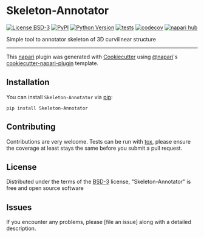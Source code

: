# Skeleton-Annotator

[![License BSD-3](https://img.shields.io/pypi/l/Skeleton-Annotator.svg?color=green)](https://github.com/beanli161514/Skeleton-Annotator/raw/main/LICENSE)
[![PyPI](https://img.shields.io/pypi/v/Skeleton-Annotator.svg?color=green)](https://pypi.org/project/Skeleton-Annotator)
[![Python Version](https://img.shields.io/pypi/pyversions/Skeleton-Annotator.svg?color=green)](https://python.org)
[![tests](https://github.com/beanli161514/Skeleton-Annotator/workflows/tests/badge.svg)](https://github.com/beanli161514/Skeleton-Annotator/actions)
[![codecov](https://codecov.io/gh/beanli161514/Skeleton-Annotator/branch/main/graph/badge.svg)](https://codecov.io/gh/beanli161514/Skeleton-Annotator)
[![napari hub](https://img.shields.io/endpoint?url=https://api.napari-hub.org/shields/Skeleton-Annotator)](https://napari-hub.org/plugins/Skeleton-Annotator)

Simple tool to annotator skeleton of 3D curvilinear structure

----------------------------------

This [napari] plugin was generated with [Cookiecutter] using [@napari]'s [cookiecutter-napari-plugin] template.

<!--
Don't miss the full getting started guide to set up your new package:
https://github.com/napari/cookiecutter-napari-plugin#getting-started

and review the napari docs for plugin developers:
https://napari.org/stable/plugins/index.html
-->

## Installation

You can install `Skeleton-Annotator` via [pip]:

    pip install Skeleton-Annotator




## Contributing

Contributions are very welcome. Tests can be run with [tox], please ensure
the coverage at least stays the same before you submit a pull request.

## License

Distributed under the terms of the [BSD-3] license,
"Skeleton-Annotator" is free and open source software

## Issues

If you encounter any problems, please [file an issue] along with a detailed description.

[napari]: https://github.com/napari/napari
[Cookiecutter]: https://github.com/audreyr/cookiecutter
[@napari]: https://github.com/napari
[MIT]: http://opensource.org/licenses/MIT
[BSD-3]: http://opensource.org/licenses/BSD-3-Clause
[GNU GPL v3.0]: http://www.gnu.org/licenses/gpl-3.0.txt
[GNU LGPL v3.0]: http://www.gnu.org/licenses/lgpl-3.0.txt
[Apache Software License 2.0]: http://www.apache.org/licenses/LICENSE-2.0
[Mozilla Public License 2.0]: https://www.mozilla.org/media/MPL/2.0/index.txt
[cookiecutter-napari-plugin]: https://github.com/napari/cookiecutter-napari-plugin

[napari]: https://github.com/napari/napari
[tox]: https://tox.readthedocs.io/en/latest/
[pip]: https://pypi.org/project/pip/
[PyPI]: https://pypi.org/
